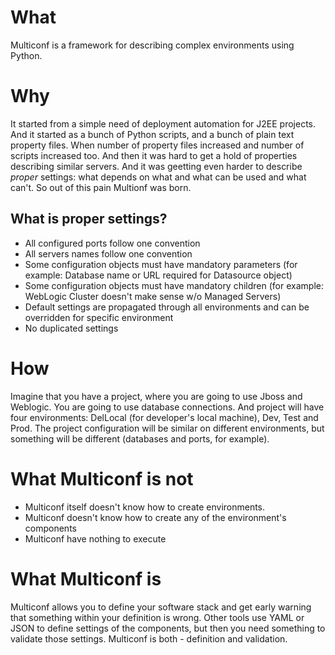 
What
====

Multiconf is a framework for describing complex environments using Python.

Why
===

It started from a simple need of deployment automation for J2EE projects. And it started as a bunch of Python scripts, and a bunch of plain text property files. When number of property files increased and number of scripts increased too. And then it was hard to get a hold of properties describing similar servers. And it was geetting even harder to describe *proper* settings: what depends on what and what can be used and what can't. So out of this pain Multionf was born.

What is proper settings?
------------------------

* All configured ports follow one convention
* All servers names follow one convention
* Some configuration objects must have mandatory parameters (for example: Database name or URL required for Datasource object)
* Some configuration objects must have mandatory children (for example: WebLogic Cluster doesn't make sense w/o Managed Servers)
* Default settings are propagated through all environments and can be overridden for specific environment
* No duplicated settings

How
===

Imagine that you have a project, where you are going to use Jboss and Weblogic. You are going to use database connections. And project will have four environments: DelLocal (for developer's local machine), Dev, Test and Prod. The project configuration will be similar on different environments, but something will be different (databases and ports, for example).

What Multiconf is not
=====================

* Multiconf itself doesn't know how to create environments.
* Multiconf doesn't know how to create any of the environment's components
* Multiconf have nothing to execute


What Multiconf is
=================

Multiconf allows you to define your software stack and get early warning that something within your definition is wrong. Other tools use YAML or JSON to define settings of the components, but then you need something to validate those settings. Multiconf is both - definition and validation.

